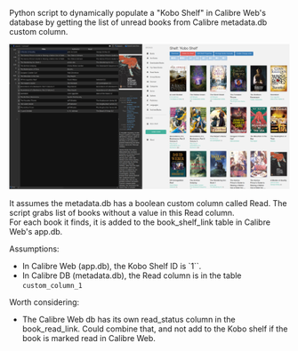 Python script to dynamically populate a "Kobo Shelf" in Calibre Web's database by getting the list of unread books from Calibre metadata.db custom column. 
  
![Kobo Shelf](./screenshot.png)

It assumes the metadata.db has a boolean custom column called Read. 
The script grabs list of books without a value in this Read column.   
For each book it finds, it is added to the book_shelf_link table in Calibre Web's app.db.  

Assumptions: 

* In Calibre Web (app.db), the Kobo Shelf ID is `1``.   
* In Calibre DB (metadata.db), the Read column is in the table `custom_column_1`  


Worth considering: 

* The Calibre Web db has its own read_status column in the book_read_link. Could combine that, and not add to the Kobo shelf if the book is marked read in Calibre Web. 